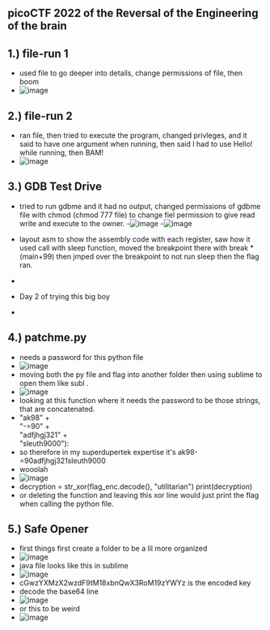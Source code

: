 picoCTF 2022 of the Reversal of the Engineering of the brain
-

1.) file-run 1
-
- used file to go deeper into details, change permissions of file, then boom
- ![image](https://github.com/TekTristan/cyber-rooms/assets/92371193/61e18e07-ceae-48b1-aae0-479ac7729aa1)

2.) file-run 2
-
- ran file, then tried to execute the program, changed privleges, and it said to have one argument when running, then said I had to use Hello! while running, then BAM!
- ![image](https://github.com/TekTristan/cyber-rooms/assets/92371193/86b1cd35-48fb-4549-a07a-fd330cc82f6c)

3.) GDB Test Drive
-
- tried to run gdbme and it had no output, changed permissions of gdbme file with chmod (chmod 777 file) to change fiel permission to give read write and execute to the owner.
-![image](https://github.com/TekTristan/cyber-rooms/assets/92371193/c38b4913-87d6-4d0d-88d8-70ef9304b1a9)
-![image](https://github.com/TekTristan/cyber-rooms/assets/92371193/8d4b1c7d-893a-4e48-a891-85190532f800)
- layout asm to show the assembly code with each register, saw how it used call with sleep function, moved the breakpoint there with break *(main+99) then jmped over the breakpoint to not run sleep then the flag ran.

-

- Day 2 of trying this big boy
-
4.) patchme.py
- 
- needs a password for this python file
- ![image](https://github.com/TekTristan/cyber-rooms/assets/92371193/96cb9c30-2d58-48d1-8185-b702e3312faf)
- moving both the py file and flag into another folder then using sublime to open them like subl .
- ![image](https://github.com/TekTristan/cyber-rooms/assets/92371193/21e2aa09-a902-4abc-b76b-e82cc2d91414)
- looking at this function where it needs the password to be those strings, that are concatenated.
- "ak98" + \
                   "-=90" + \
                   "adfjhgj321" + \
                   "sleuth9000"):
- so therefore in my superdupertek expertise it's ak98-=90adfjhgj321sleuth9000
- wooolah
- ![image](https://github.com/TekTristan/cyber-rooms/assets/92371193/cb590d13-7303-4080-b434-5a2d94549c15)
- decryption = str_xor(flag_enc.decode(), "utilitarian")
        print(decryption)
- or deleting the function and leaving this xor line would just print the flag when calling the python file.

5.) Safe Opener
-
- first things first create a folder to be a lil more organized
- ![image](https://github.com/TekTristan/cyber-rooms/assets/92371193/8b63a77c-a8dd-41bb-bc5b-6ab2c3594605)
- java file looks like this in sublime
- ![image](https://github.com/TekTristan/cyber-rooms/assets/92371193/7b2432ea-db14-4e6b-a712-53065cad18d2)
- cGwzYXMzX2wzdF9tM18xbnQwX3RoM19zYWYz is the encoded key
- decode the base64 line
- ![image](https://github.com/TekTristan/cyber-rooms/assets/92371193/d8996eec-1907-4474-8ba1-7756d0d7a083)
- or this to be weird
- ![image](https://github.com/TekTristan/cyber-rooms/assets/92371193/832a098c-49a6-45eb-adcd-78b2b468d4dc)

